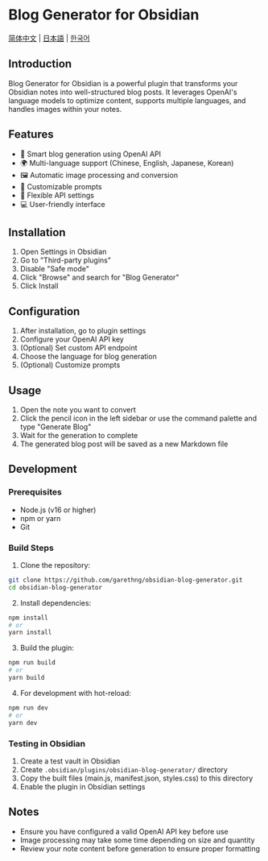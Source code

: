 # Blog Generator for Obsidian

[简体中文](README_zh-CN.md) | [日本語](README_ja.md) | [한국어](README_ko.md)

## Introduction

Blog Generator for Obsidian is a powerful plugin that transforms your Obsidian notes into well-structured blog posts. It leverages OpenAI's language models to optimize content, supports multiple languages, and handles images within your notes.

## Features

- 🤖 Smart blog generation using OpenAI API
- 🌍 Multi-language support (Chinese, English, Japanese, Korean)
- 🖼️ Automatic image processing and conversion
- 🎨 Customizable prompts
- 🔧 Flexible API settings
- 💻 User-friendly interface

## Installation

1. Open Settings in Obsidian
2. Go to "Third-party plugins"
3. Disable "Safe mode"
4. Click "Browse" and search for "Blog Generator"
5. Click Install

## Configuration

1. After installation, go to plugin settings
2. Configure your OpenAI API key
3. (Optional) Set custom API endpoint
4. Choose the language for blog generation
5. (Optional) Customize prompts

## Usage

1. Open the note you want to convert
2. Click the pencil icon in the left sidebar or use the command palette and type "Generate Blog"
3. Wait for the generation to complete
4. The generated blog post will be saved as a new Markdown file

## Development

### Prerequisites

- Node.js (v16 or higher)
- npm or yarn
- Git

### Build Steps

1. Clone the repository:
```bash
git clone https://github.com/garethng/obsidian-blog-generator.git
cd obsidian-blog-generator
```

2. Install dependencies:
```bash
npm install
# or
yarn install
```

3. Build the plugin:
```bash
npm run build
# or
yarn build
```

4. For development with hot-reload:
```bash
npm run dev
# or
yarn dev
```

### Testing in Obsidian

1. Create a test vault in Obsidian
2. Create `.obsidian/plugins/obsidian-blog-generator/` directory
3. Copy the built files (main.js, manifest.json, styles.css) to this directory
4. Enable the plugin in Obsidian settings

## Notes

- Ensure you have configured a valid OpenAI API key before use
- Image processing may take some time depending on size and quantity
- Review your note content before generation to ensure proper formatting 